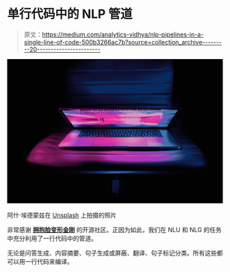 # 单行代码中的 NLP 管道

> 原文：<https://medium.com/analytics-vidhya/nlp-pipelines-in-a-single-line-of-code-500b3266ac7b?source=collection_archive---------20----------------------->

![](img/7b5fb374720a5079117309cf7c0b4cc9.png)

阿什·埃德蒙兹在 [Unsplash](https://unsplash.com?utm_source=medium&utm_medium=referral) 上拍摄的照片

非常感谢 [**拥抱脸变形金刚**](https://huggingface.co/transformers/index.html) 的开源社区。正因为如此，我们在 NLU 和 NLG 的任务中充分利用了一行代码中的管道。

无论是问答生成、内容摘要、句子生成或屏蔽、翻译、句子标记分类。所有这些都可以用一行代码来编译。